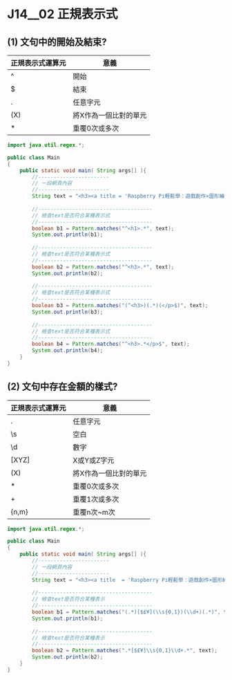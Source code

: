 # J14__02 正規表示式


## (1) 文句中的開始及結束?


| 正規表示式運算元 | 意義                  |
| --------------- | -------------------- |
| ^               | 開始                 |
| $               | 結束                 |
| .               | 任意字元              |
| (X)             | 將X作為一個比對的單元  |
| *               | 重覆0次或多次         |


```java
import java.util.regex.*;

public class Main
{
    public static void main( String args[] ){    
        //-----------------------
        // 一段網頁內容
        //-----------------------
        String text = "<h3><a title = 'Raspberry Pi輕鬆學：遊戲創作×圖形繪製×音樂創作×程式設計×Minecraft×音樂播放器'></a></h3><p><span class='pricing'><del>$400</del> 售價: $312</span> 購買後立即進貨</p><h3><a title ='Oracle PL/SQL程式設計(暢銷回饋版)'></a></h3><p><span class='pricing'><del>$580</del> 售價: $452</span> 購買後立即進貨</p><h3><a title='街頭藝術浪潮：街上的美術館，一線藝術家、經紀畫廊、英倫現場 直擊訪談'></a></h3><p><span class='pricing'><del>$470</del> 貴賓價: $423</span> 購買後立即進貨</p>";
        
        //-------------------------------------
        // 檢查text是否符合某種表示式 
        //-------------------------------------
        boolean b1 = Pattern.matches("^<h1>.*", text);
        System.out.println(b1);    
        
        //-------------------------------------
        // 檢查text是否符合某種表示式 
        //-------------------------------------
        boolean b2 = Pattern.matches("^<h3>.*", text);
        System.out.println(b2);     
        
        //-------------------------------------
        // 檢查text是否符合某種表示式 
        //-------------------------------------
        boolean b3 = Pattern.matches("(^<h3>)(.*)(</p>$)", text);
        System.out.println(b3);          
        
        //-------------------------------------
        // 檢查text是否符合某種表示式 
        //-------------------------------------
        boolean b4 = Pattern.matches("^<h3>.*</p>$", text);
        System.out.println(b4);          
    }
}
```




## (2) 文句中存在金額的樣式?


| 正規表示式運算元 | 意義                  |
| --------------- | -------------------- |
| .               | 任意字元              |
| \s              | 空白                 |
| \d              | 數字                 |
| [XYZ]           | X或Y或Z字元           |
| (X)             | 將X作為一個比對的單元  |
| *               | 重覆0次或多次         |
| +               | 重覆1次或多次         |
| {n,m}           | 重覆n次~m次           |

```java
import java.util.regex.*;

public class Main
{
    public static void main( String args[] ){    
        //-----------------------
        // 一段網頁內容
        //-----------------------
        String text = "<h3><a title  = 'Raspberry Pi輕鬆學：遊戲創作×圖形繪製×音樂創作×程式設計×Minecraft×音樂播放器'></a></h3><p><span class='pricing'><del>$400</del> 售價: $312</span> 購買後立即進貨</p><h3><a title  ='Oracle PL/SQL程式設計(暢銷回饋版)'></a></h3><p><span class='pricing'><del>$580</del> 售價: $452</span> 購買後立即進貨</p><h3><a title='街頭藝術浪潮：街上的美術館，一線藝術家、經紀畫廊、英倫現場 直擊訪談'></a></h3><p><span class='pricing'><del>$470</del> 貴賓價: $423</span> 購買後立即進貨</p>";
        
        //-------------------------------------
        // 檢查text是否符合某種表示
        //-------------------------------------      
        boolean b1 = Pattern.matches("(.*)[$£¥](\\s{0,1})(\\d+)(.*)", text);
        System.out.println(b1);           
        
        //-------------------------------------
        // 檢查text是否符合某種表示
        //-------------------------------------      
        boolean b2 = Pattern.matches(".*[$£¥]\\s{0,1}\\d+.*", text);
        System.out.println(b2);          
    }
}
```
